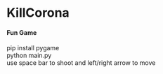 # KillCorona
#### Fun Game
  
pip install pygame  
python main.py  
use space bar to shoot and left/right arrow to move   
